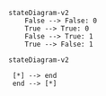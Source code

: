 ```mermaid
stateDiagram-v2
    False --> False: 0
    True --> True: 0
    False --> True: 1
    True --> False: 1
```

```mermaid
stateDiagram-v2

 [*] --> end
 end --> [*]

 
```